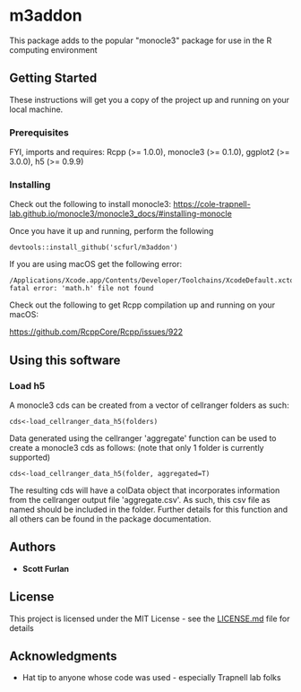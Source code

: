 # m3addon

This package adds to the popular "monocle3" package for use in the R computing environment

## Getting Started

These instructions will get you a copy of the project up and running on your local machine.

### Prerequisites

FYI, imports and requires: 
  Rcpp (>= 1.0.0),
  monocle3 (>= 0.1.0),
  ggplot2 (>= 3.0.0),
  h5 (>= 0.9.9)

### Installing

Check out the following to install monocle3:  https://cole-trapnell-lab.github.io/monocle3/monocle3_docs/#installing-monocle

Once you have it up and running, perform the following

```
devtools::install_github('scfurl/m3addon')
```

If you are using macOS get the following error: 

```
/Applications/Xcode.app/Contents/Developer/Toolchains/XcodeDefault.xctoolchain/usr/include/c++/v1/math.h:301:15: fatal error: 'math.h' file not found
```

Check out the following to get Rcpp compilation up and running on your macOS:

https://github.com/RcppCore/Rcpp/issues/922

## Using this software

### Load h5

A monocle3 cds can be created from a vector of cellranger folders as such:

```
cds<-load_cellranger_data_h5(folders)

```

Data generated using the cellranger 'aggregate' function can be used to create a monocle3 cds as follows:  (note that only 1 folder is currently supported)

```
cds<-load_cellranger_data_h5(folder, aggregated=T)

```

The resulting cds will have a colData object that incorporates information from the cellranger output file 'aggregate.csv'.  As such, this csv file as named should be included in the folder.  Further details for this function and all others can be found in the package documentation.

## Authors

* **Scott Furlan** 

## License

This project is licensed under the MIT License - see the [LICENSE.md](LICENSE.md) file for details

## Acknowledgments

* Hat tip to anyone whose code was used - especially Trapnell lab folks
